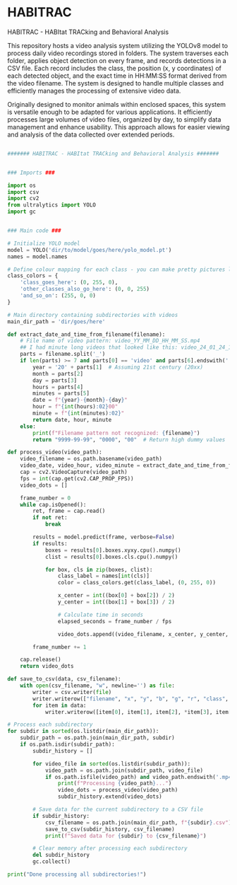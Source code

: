 # HABITRAC
HABITRAC - HABItat TRACking and Behavioral Analysis


This repository hosts a video analysis system utilizing the YOLOv8 model to process daily video recordings stored in folders. The system traverses each folder, applies object detection on every frame, and records detections in a CSV file. Each record includes the class, the position (x, y coordinates) of each detected object, and the exact time in HH:MM:SS format derived from the video filename. The system is designed to handle multiple classes and efficiently manages the processing of extensive video data.

Originally designed to monitor animals within enclosed spaces, this system is versatile enough to be adapted for various applications. It efficiently processes large volumes of video files, organized by day, to simplify data management and enhance usability. This approach allows for easier viewing and analysis of the data collected over extended periods.




``` python

####### HABITRAC - HABItat TRACking and Behavioral Analysis #######


### Imports ###

import os
import csv
import cv2
from ultralytics import YOLO
import gc


### Main code ###

# Initialize YOLO model
model = YOLO('dir/to/model/goes/here/yolo_model.pt')
names = model.names

# Define colour mapping for each class - you can make pretty pictures later on
class_colors = {
    'class_goes_here': (0, 255, 0),
    'other_classes_also_go_here': (0, 0, 255)
    'and_so_on': (255, 0, 0)
}

# Main directory containing subdirectories with videos
main_dir_path = 'dir/goes/here'

def extract_date_and_time_from_filename(filename):
    # File name of video pattern: video_YY_MM_DD_HH_MM_SS.mp4
    ## I had minute long videos that looked like this: video_24_01_24_11_00.mp4
    parts = filename.split('_')
    if len(parts) >= 7 and parts[0] == 'video' and parts[6].endswith('.mp4'):
        year = '20' + parts[1]  # Assuming 21st century (20xx)
        month = parts[2]
        day = parts[3]
        hours = parts[4]
        minutes = parts[5]
        date = f"{year}-{month}-{day}"
        hour = f"{int(hours):02}00"
        minute = f"{int(minutes):02}"
        return date, hour, minute
    else:
        print(f"Filename pattern not recognized: {filename}")
        return "9999-99-99", "0000", "00"  # Return high dummy values

def process_video(video_path):
    video_filename = os.path.basename(video_path)
    video_date, video_hour, video_minute = extract_date_and_time_from_filename(video_filename)
    cap = cv2.VideoCapture(video_path)
    fps = int(cap.get(cv2.CAP_PROP_FPS))
    video_dots = []

    frame_number = 0
    while cap.isOpened():
        ret, frame = cap.read()
        if not ret:
            break

        results = model.predict(frame, verbose=False)
        if results:
            boxes = results[0].boxes.xyxy.cpu().numpy()
            clist = results[0].boxes.cls.cpu().numpy()

            for box, cls in zip(boxes, clist):
                class_label = names[int(cls)]
                color = class_colors.get(class_label, (0, 255, 0))

                x_center = int((box[0] + box[2]) / 2)
                y_center = int((box[1] + box[3]) / 2)

                # Calculate time in seconds
                elapsed_seconds = frame_number / fps

                video_dots.append((video_filename, x_center, y_center, color, class_label, video_date, video_hour, video_minute, int(elapsed_seconds)))

        frame_number += 1

    cap.release()
    return video_dots

def save_to_csv(data, csv_filename):
    with open(csv_filename, "w", newline='') as file:
        writer = csv.writer(file)
        writer.writerow(["filename", "x", "y", "b", "g", "r", "class", "date", "hour", "minutes", "seconds"])
        for item in data:
            writer.writerow([item[0], item[1], item[2], *item[3], item[4], item[5], item[6], item[7], item[8]])

# Process each subdirectory
for subdir in sorted(os.listdir(main_dir_path)):
    subdir_path = os.path.join(main_dir_path, subdir)
    if os.path.isdir(subdir_path):
        subdir_history = []

        for video_file in sorted(os.listdir(subdir_path)):
            video_path = os.path.join(subdir_path, video_file)
            if os.path.isfile(video_path) and video_path.endswith('.mp4'):
                print(f"Processing {video_path}...")
                video_dots = process_video(video_path)
                subdir_history.extend(video_dots)

        # Save data for the current subdirectory to a CSV file
        if subdir_history:
            csv_filename = os.path.join(main_dir_path, f"{subdir}.csv")
            save_to_csv(subdir_history, csv_filename)
            print(f"Saved data for {subdir} to {csv_filename}")

        # Clear memory after processing each subdirectory
        del subdir_history
        gc.collect()

print("Done processing all subdirectories!")



```
